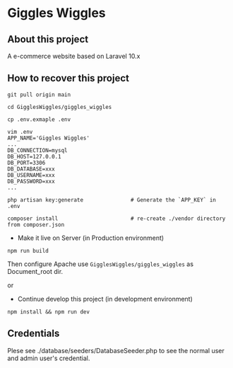 # Giggles Wiggles

## About this project

A e-commerce website based on Laravel 10.x

## How to recover this project

```
git pull origin main

cd GigglesWiggles/giggles_wiggles

cp .env.exmaple .env

vim .env
APP_NAME='Giggles Wiggles'
...
DB_CONNECTION=mysql
DB_HOST=127.0.0.1
DB_PORT=3306
DB_DATABASE=xxx
DB_USERNAME=xxx
DB_PASSWORD=xxx
...

php artisan key:generate               # Generate the `APP_KEY` in .env

composer install                       # re-create ./vendor directory from composer.json
```

- Make it live on Server (in Production environment)

```
npm run build
```
Then configure Apache use `GigglesWiggles/giggles_wiggles` as Document_root dir.

or 

- Continue develop this project (in development environment)

```
npm install && npm run dev
```

## Credentials

Plese see ./database/seeders/DatabaseSeeder.php to see the normal user and admin user's credential.
